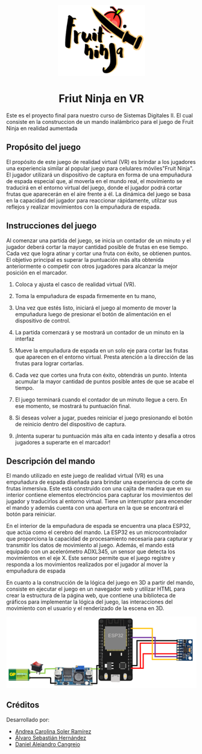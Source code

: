 <div align="center">

![banner](img/Titulo.PNG)

# Friut Ninja en VR

</div>

Este es el proyecto final para nuestro curso de Sistemas Digitales II. El cual consiste en la construccion de un mando inalámbrico para el juego de Fruit Ninja en realidad aumentada

## Propósito del juego

El propósito de este juego de realidad virtual (VR) es brindar a los jugadores una experiencia similar al popular juego para celulares móviles"Fruit Ninja". El jugador utilizará un dispositivo de captura en forma de una empuñadura de espada especial que, al moverla en el mundo real, el movimiento se traducirá en el entorno virtual del juego, donde el jugador podrá cortar frutas que aparecerán en el aire frente a él. La dinámica del juego se basa en la capacidad del jugador para reaccionar rápidamente, utilzar sus reflejos y realizar movimientos con la empuñadura de espada. 

## Instrucciones del juego

Al comenzar una partida del juego, se inicia un contador de un minuto y el jugador deberá cortar la mayor cantidad posible de frutas en ese tiempo. Cada vez que logra atinar y cortar una fruta con éxito, se obtienen puntos. El objetivo principal es superar la puntuación más alta obtenida anteriormente o competir con otros jugadores para alcanzar la mejor posición en el marcador.

1. Coloca y ajusta el casco de realidad virtual (VR).

2. Toma la empuñadura de espada firmemente en tu mano,

3. Una vez que estés listo, iniciará el juego al momento de mover la empuñadura luego de presionar el botón de alimentación en el dispositivo de control.

4. La partida comenzará y se mostrará un contador de un minuto en la interfaz

5. Mueve la empuñadura de espada en un solo eje para cortar las frutas que aparecen en el entorno virtual. Presta atención a la dirección de las frutas para lograr cortarlas.

6. Cada vez que cortes una fruta con éxito, obtendrás un punto. Intenta acumular la mayor cantidad de puntos posible antes de que se acabe el tiempo.

7. El juego terminará cuando el contador de un minuto llegue a cero. En ese momento, se mostrará tu puntuación final.

10. Si deseas volver a jugar, puedes reiniciar el juego presionando el botón de reinicio dentro del dispositivo de captura.

11. ¡Intenta superar tu puntuación más alta en cada intento y desafía a otros jugadores a superarte en el marcador!

## Descripción del mando

El mando utilizado en este juego de realidad virtual (VR) es una empuñadura de espada diseñada para brindar una experiencia de corte de frutas inmersiva. Este está construido con una cajita de madera que en su interior contiene elementos electróncios para capturar los movimientos del jugador y traducirlos al entorno virtual. Tiene un interruptor para encender el mando y además cuenta con una apertura en la que se encontrará el botón para reiniciar. 

En el interior de la empuñadura de espada se encuentra una placa ESP32, que actúa como el cerebro del mando. La ESP32 es un microcontrolador que proporciona la capacidad de procesamiento necesaria para capturar y transmitir los datos de movimiento al juego. Además, el mando está equipado con un acelerómetro ADXL345, un sensor que detecta los movimientos en el eje X. Este sensor permite que el juego registre y responda a los movimientos realizados por el jugador al mover la empuñadura de espada

En cuanto a la construcción de la lógica del juego en 3D a partir del mando, consiste en ejecutar el juego en un navegador web y utilizar HTML para crear la estructura de la página web, que contiene una biblioteca de gráficos para implementar la lógica del juego, las interacciones del movimiento con el usuario y el renderizado de la escena en 3D.

![Circuito electrónico](img/esquema.PNG)

## Créditos

Desarrollado por:
- [Andrea Carolina Soler Ramírez](andreac.solerr@uqvirtual.edu.co)
- [Álvaro Sebastián Hernández](alvaros.hernandezr@uqvirtual.edu.co)
- [Daniel Alejandro Cangrejo](daniela.cangrejol@uqvirtual.edu.co)
